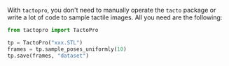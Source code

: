 With `tactopro`, you don't need to manually operate the `tacto` package or write a lot of code to sample tactile images. All you need are the following:

```py
from tactopro import TactoPro

tp = TactoPro("xxx.STL")
frames = tp.sample_poses_uniformly(10)
tp.save(frames, "dataset")
```
